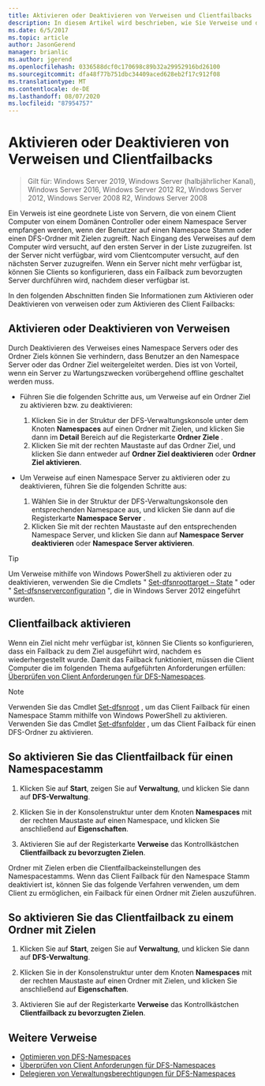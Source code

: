 ```yaml
---
title: Aktivieren oder Deaktivieren von Verweisen und Clientfailbacks
description: In diesem Artikel wird beschrieben, wie Sie Verweise und das Client Failback aktivieren oder deaktivieren.
ms.date: 6/5/2017
ms.topic: article
author: JasonGerend
manager: brianlic
ms.author: jgerend
ms.openlocfilehash: 0336588dcf0c170698c89b32a29952916bd26100
ms.sourcegitcommit: dfa48f77b751dbc34409aced628eb2f17c912f08
ms.translationtype: MT
ms.contentlocale: de-DE
ms.lasthandoff: 08/07/2020
ms.locfileid: "87954757"
---
```

# <a name="enable-or-disable-referrals-and-client-failback"></a>Aktivieren oder Deaktivieren von Verweisen und Clientfailbacks

> Gilt für: Windows Server 2019, Windows Server (halbjährlicher Kanal), Windows Server 2016, Windows Server 2012 R2, Windows Server 2012, Windows Server 2008 R2, Windows Server 2008

Ein Verweis ist eine geordnete Liste von Servern, die von einem Client Computer von einem Domänen Controller oder einem Namespace Server empfangen werden, wenn der Benutzer auf einen Namespace Stamm oder einen DFS-Ordner mit Zielen zugreift. Nach Eingang des Verweises auf dem Computer wird versucht, auf den ersten Server in der Liste zuzugreifen. Ist der Server nicht verfügbar, wird vom Clientcomputer versucht, auf den nächsten Server zuzugreifen. Wenn ein Server nicht mehr verfügbar ist, können Sie Clients so konfigurieren, dass ein Failback zum bevorzugten Server durchführen wird, nachdem dieser verfügbar ist.

In den folgenden Abschnitten finden Sie Informationen zum Aktivieren oder Deaktivieren von verweisen oder zum Aktivieren des Client Failbacks:

## <a name="enable-or-disable-referrals"></a>Aktivieren oder Deaktivieren von Verweisen

Durch Deaktivieren des Verweises eines Namespace Servers oder des Ordner Ziels können Sie verhindern, dass Benutzer an den Namespace Server oder das Ordner Ziel weitergeleitet werden. Dies ist von Vorteil, wenn ein Server zu Wartungszwecken vorübergehend offline geschaltet werden muss.

-   Führen Sie die folgenden Schritte aus, um Verweise auf ein Ordner Ziel zu aktivieren bzw. zu deaktivieren:

    1.  Klicken Sie in der Struktur der DFS-Verwaltungskonsole unter dem Knoten **Namespaces** auf einen Ordner mit Zielen, und klicken Sie dann im **Detail** Bereich auf die Registerkarte **Ordner Ziele** .
    2.  Klicken Sie mit der rechten Maustaste auf das Ordner Ziel, und klicken Sie dann entweder auf **Ordner Ziel deaktivieren** oder **Ordner Ziel aktivieren**.

-   Um Verweise auf einen Namespace Server zu aktivieren oder zu deaktivieren, führen Sie die folgenden Schritte aus:

    1.  Wählen Sie in der Struktur der DFS-Verwaltungskonsole den entsprechenden Namespace aus, und klicken Sie dann auf die Registerkarte **Namespace Server** .
    2.  Klicken Sie mit der rechten Maustaste auf den entsprechenden Namespace Server, und klicken Sie dann auf **Namespace Server deaktivieren** oder **Namespace Server aktivieren**.


> [!TIP]
> Um Verweise mithilfe von Windows PowerShell zu aktivieren oder zu deaktivieren, verwenden Sie die Cmdlets " [Set-dfsnroottarget – State](/previous-versions/windows/it-pro/windows-server-2008-R2-and-2008/cc731089(v=ws.11)) " oder " [Set-dfsnserverconfiguration](/previous-versions/windows/it-pro/windows-server-2008-R2-and-2008/cc731089(v=ws.11)) ", die in Windows Server 2012 eingeführt wurden.

## <a name="enable-client-failback"></a>Clientfailback aktivieren

Wenn ein Ziel nicht mehr verfügbar ist, können Sie Clients so konfigurieren, dass ein Failback zu dem Ziel ausgeführt wird, nachdem es wiederhergestellt wurde. Damit das Failback funktioniert, müssen die Client Computer die im folgenden Thema aufgeführten Anforderungen erfüllen: [Überprüfen von Client Anforderungen für DFS-Namespaces](/previous-versions/windows/it-pro/windows-server-2008-R2-and-2008/cc771913(v=ws.11)).


> [!NOTE]
> Verwenden Sie das Cmdlet [Set-dfsnroot](/previous-versions/windows/it-pro/windows-server-2008-R2-and-2008/cc771913(v=ws.11)) , um das Client Failback für einen Namespace Stamm mithilfe von Windows PowerShell zu aktivieren. Verwenden Sie das Cmdlet [Set-dfsnfolder](/previous-versions/windows/it-pro/windows-server-2008-R2-and-2008/cc771913(v=ws.11)) , um das Client Failback für einen DFS-Ordner zu aktivieren.


## <a name="to-enable-client-failback-for-a-namespace-root"></a>So aktivieren Sie das Clientfailback für einen Namespacestamm

1.  Klicken Sie auf **Start**, zeigen Sie auf **Verwaltung**, und klicken Sie dann auf **DFS-Verwaltung**.

2.  Klicken Sie in der Konsolenstruktur unter dem Knoten **Namespaces** mit der rechten Maustaste auf einen Namespace, und klicken Sie anschließend auf **Eigenschaften**.

3.  Aktivieren Sie auf der Registerkarte **Verweise** das Kontrollkästchen **Clientfailback zu bevorzugten Zielen**.

Ordner mit Zielen erben die Clientfailbackeinstellungen des Namespacestamms. Wenn das Client Failback für den Namespace Stamm deaktiviert ist, können Sie das folgende Verfahren verwenden, um dem Client zu ermöglichen, ein Failback für einen Ordner mit Zielen auszuführen.

## <a name="to-enable-client-failback-for-a-folder-with-targets"></a>So aktivieren Sie das Clientfailback zu einem Ordner mit Zielen

1.  Klicken Sie auf **Start**, zeigen Sie auf **Verwaltung**, und klicken Sie dann auf **DFS-Verwaltung**.

2.  Klicken Sie in der Konsolenstruktur unter dem Knoten **Namespaces** mit der rechten Maustaste auf einen Ordner mit Zielen, und klicken Sie anschließend auf **Eigenschaften**.

3.  Aktivieren Sie auf der Registerkarte **Verweise** das Kontrollkästchen **Clientfailback zu bevorzugten Zielen**.

## <a name="additional-references"></a>Weitere Verweise

-   [Optimieren von DFS-Namespaces](tuning-dfs-namespaces.md)
-   [Überprüfen von Client Anforderungen für DFS-Namespaces](/previous-versions/windows/it-pro/windows-server-2008-R2-and-2008/cc771913(v=ws.11))
-   [Delegieren von Verwaltungsberechtigungen für DFS-Namespaces](delegate-management-permissions-for-dfs-namespaces.md)
